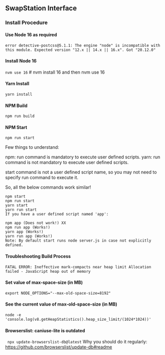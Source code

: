 ## SwapStation Interface

### Install Procedure
#### Use Node 16 as required
``` error detective-postcss@5.1.1: The engine "node" is incompatible with this module. Expected version "12.x || 14.x || 16.x". Got "20.12.0" ```

#### Install Node 16
``` nvm use 16 ``` # nvm install 16 and then nvm use 16

#### Yarn Install
``` yarn install ```

#### NPM Build
``` npm run build ```

#### NPM Start
``` npm run start ```

Few things to understand:

npm: run command is mandatory to execute user defined scripts.
yarn: run command is not mandatory to execute user defined scripts.

start command is not a user defined script name, so you may not need to specify run command to execute it.

So, all the below commands work similar!
```
npm start
npm run start
yarn start
yarn run start
If you have a user defined script named 'app':

npm app (Does not work!) XX
npm run app (Works!)
yarn app (Works!)
yarn run app (Works!)
Note: By default start runs node server.js in case not explicitly defined.
```
#### Troubleshooting Build Process
``` FATAL ERROR: Ineffective mark-compacts near heap limit Allocation failed - JavaScript heap out of memory ```

#### Set value of max-space-size (in MB)
``` export NODE_OPTIONS="--max-old-space-size=8192" ```
#### See the current value of max-old-space-size (in MB)
``` node -e 'console.log(v8.getHeapStatistics().heap_size_limit/(1024*1024))' ```


#### Browserslist: caniuse-lite is outdated

```  npx update-browserslist-db@latest ```
  Why you should do it regularly: https://github.com/browserslist/update-db#readme